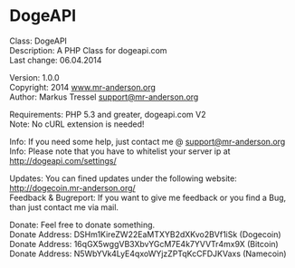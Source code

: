 DogeAPI
=======

Class: DogeAPI<br />
Description: A PHP Class for dogeapi.com<br />
Last change: 06.04.2014<br />

Version: 1.0.0<br />
Copyright: 2014 www.mr-anderson.org<br />
Author: Markus Tressel <support@mr-anderson.org> <br />


Requirements: PHP 5.3 and greater, dogeapi.com V2<br />
Note: No cURL extension is needed!<br />


Info: If you need some help, just contact me @ support@mr-anderson.org<br />
Info: Please note that you have to whitelist your server ip at http://dogeapi.com/settings/<br />


Updates: You can fined updates under the following website: http://dogecoin.mr-anderson.org/<br />
Feedback & Bugreport: If you want to give me feedback or you find a Bug, than just contact me via mail.<br />


Donate: Feel free to donate something.<br />
Donate Address: DSHm1KireZW22EaMTXYB2dXKvo2BVf1iSk (Dogecoin)<br />
Donate Address: 16qGX5wggVB3XbvYGcM7E4k7YVVTr4mx9X (Bitcoin)<br />
Donate Address: N5WbYVk4LyE4qxoWYjzZPTqKcCFDJKVaxs (Namecoin)<br />

